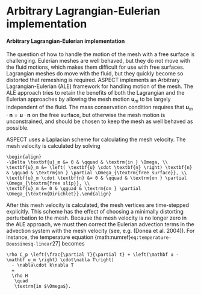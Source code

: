 
# Arbitrary Lagrangian-Eulerian implementation

#### Arbitrary Lagrangian-Eulerian implementation

The question of how to handle the motion of the mesh with a free surface is
challenging. Eulerian meshes are well behaved, but they do not move with the
fluid motions, which makes them difficult for use with free surfaces.
Lagrangian meshes do move with the fluid, but they quickly become so distorted
that remeshing is required. ASPECT implements
an Arbitrary Lagrangian-Eulerian (ALE) framework for handling motion of the
mesh. The ALE approach tries to retain the benefits of both the Lagrangian and
the Eulerian approaches by allowing the mesh motion $\textbf{u}_m$ to be
largely independent of the fluid. The mass conservation condition requires
that $\textbf{u}_m \cdot \textbf{n} = \textbf{u} \cdot \textbf{n}$ on the free
surface, but otherwise the mesh motion is unconstrained, and should be chosen
to keep the mesh as well behaved as possible.

ASPECT uses a Laplacian scheme for calculating
the mesh velocity. The mesh velocity is calculated by solving
```{math}
\begin{align}
-\Delta \textbf{u}_m &= 0 & \qquad & \textrm{in } \Omega, \\
\textbf{u}_m &= \left( \textbf{u} \cdot \textbf{n} \right) \textbf{n} & \qquad & \textrm{on } \partial \Omega_{\textrm{free surface}}, \\
\textbf{u}_m \cdot \textbf{n} &= 0 & \qquad & \textrm{on } \partial \Omega_{\textrm{free slip}}, \\
\textbf{u}_m &= 0 & \qquad & \textrm{on } \partial \Omega_{\textrm{Dirichlet}}.\end{align}
```
After this mesh velocity is calculated, the mesh vertices are time-stepped
explicitly. This scheme has the effect of choosing a minimally distorting
perturbation to the mesh. Because the mesh velocity is no longer zero in the
ALE approach, we must then correct the Eulerian advection terms in the
advection system with the mesh velocity (see, e.g. (Donea et al. 2004)). For
instance, the temperature equation {math:numref}`eq:temperature-Boussinesq-linear`27]
becomes

```{math}
\rho C_p \left(\frac{\partial T}{\partial t} + \left(\mathbf u - \mathbf u_m \right) \cdot\nabla T\right)
  - \nabla\cdot k\nabla T
  =
  \rho H
   \quad
   \textrm{in $\Omega$}.
```

